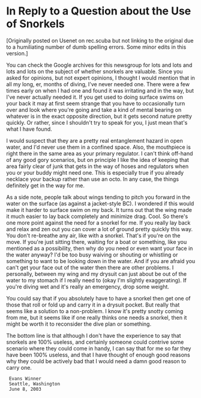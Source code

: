 # In Reply to a Question about the Use of Snorkels

[Originally posted on Usenet on rec.scuba
 but not linking to the original due to
 a humiliating number of dumb spelling
 errors. Some minor edits in this version.]

You can check the Google archives for this
newsgroup for lots and lots and lots and lots on
the subject of whether snorkels are valuable.
Since you asked for opinions, but not expert
opinions, I thought I would mention that in all my
long, er, months of diving, I've never needed one.
There were a few times early on when I had one and
found it was irritating and in the way, but I've
never actually needed it. If you get used to doing
surface swims on your back it may at first seem
strange that you have to occasionally turn over
and look where you're going and take a kind of
mental bearing on whatever is in the exact
opposite direction, but it gets second nature
pretty quickly. Or rather, since I shouldn't try
to speak for you, I just mean that's what I have
found.

I would suspect that they are a pretty real
entanglement hazard in open water, and I'd never
use them in a confined space. Also, the mouthpiece
is right there in the same area as your primary
regulator.  I can't think off-hand of any good
gory scenarios, but on principle I like the idea of
keeping that area fairly clear of junk that gets
in the way of hoses and regulators when you or
your buddy might need one.  This is especially
true if you already necklace your backup rather
than use an octo. In any case, the things
definitely get in the way for me.

As a side note, people talk about wings tending to
pitch you forward in the water on the surface (as
against a jacket-style BC). I wondered if this
would make it harder to surface swim on my back.
It turns out that the wing made it much easier to
lay back completely and minimize drag. Cool. So
there's one more point against the need for a
snorkel for me. If you really lay back and relax
and zen out you can cover a lot of ground pretty
quickly this way. You don't re-breathe any air,
like with a snorkel. That's if you're on the move.
If you're just sitting there, waiting for a boat
or something, like you mentioned as a possibility,
then why do you need or even want your face in the
water anyway? I'd be too busy waiving or shouting
or whistling or something to want to be looking
down in the water. And if you are afraid you can't
get your face out of the water then there are
other problems. I personally, between my wing and
my drysuit can just about be out of the water to
my stomach if I really need to (okay I'm slightly
exaggerating). If you're diving wet and it's
really an emergency, drop some weight.

You could say that if you absolutely have to have
a snorkel then get one of those that roll or fold
up and carry it in a drysuit pocket.  But really
that seems like a solution to a non-problem. I
know it's pretty snotty coming from me, but it
seems like if one really thinks one needs a
snorkel, then it might be worth it to reconsider
the dive plan or something.

The bottom line is that although I don't have the
experience to say that snorkels are 100% useless,
and certainly someone could contrive some scenario
where they could come in handy, I can say that for
me so far they have been 100% useless, and that I
have thought of enough good reasons why they could
be actively bad that I would need a damn good
reason to carry one.

     Evans Winner
     Seattle, Washington
     June 8, 2003


